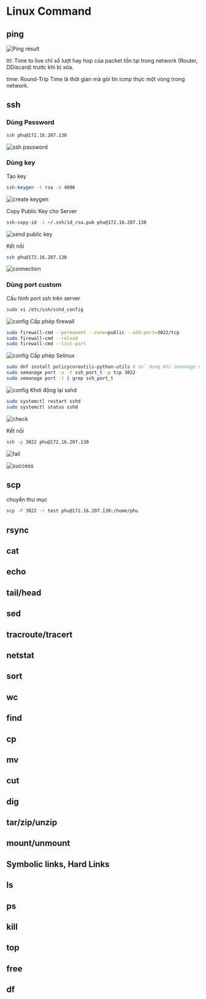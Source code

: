 # Linux Command

## ping

![Ping result](../Resource/LinuxComand/Ping/ping.png)

ttl: Time to live chỉ số lượt hay hop của packet tồn tại trong network (Router, DDiscard) trước khi bị xóa.

time: Round-Trip Time là thời gian mà gói tin icmp thực một vòng trong network.

## ssh

### Dùng Password

```bash
ssh phu@172.16.207.130
```
![ssh password](../Resource/LinuxComand/SSH/ssh_password.png)

### Dùng key

Tạo key

```bash
ssh-keygen -t rsa -b 4096
```
![create keygen](../Resource/LinuxComand/SSH/ssh_keygen.png)

Copy Public Key cho Server

```bash
ssh-copy-id -i ~/.ssh/id_rsa.pub phu@172.16.207.130
```
![send public key](../Resource/LinuxComand/SSH/ssh_copy_ID.png)

Kết nối

```bash
ssh phu@172.16.207.130
```
![connection](../Resource/LinuxComand/SSH/ssh_connect_with_key.png)

### Dùng port custom

Cấu hình port ssh trên server

```bash
sudo vi /etc/ssh/sshd_config
```
![config](../Resource/LinuxComand/SSH/config_ssh-port.png)
Cấp phép firewall

```bash
sudo firewall-cmd --permanent --zone=public --add-port=3022/tcp
sudo firewall-cmd --reload
sudo firewall-cmd --list-port
```
![config](../Resource/LinuxComand/SSH/config_firewall.png)
Cấp phép Selinux

```bash
sudo dnf install policycoreutils-python-utils # sử dung khi semanage not found
sudo semanage port -a -t ssh_port_t -p tcp 3022
sudo semanage port -l | grep ssh_port_t
```
![config](../Resource/LinuxComand/SSH/selinux_permission.png)
Khơi động lại sshd

```bash
sudo systemctl restart sshd
sudo systemctl status sshd
```
![check](../Resource/LinuxComand/SSH/Check_config.png)

Kết nối

```bash
ssh -p 3022 phu@172.16.207.130
```
![fail](../Resource/LinuxComand/SSH/SSH_Fail_connection.png)

![success](../Resource/LinuxComand/SSH/Result_ssh_port_custom.png)

## scp

chuyển thư mục
```bash
scp -P 3022 -r test phu@172.16.207.130:/home/phu
```

## rsync

## cat

## echo

## tail/head

## sed

## tracroute/tracert

## netstat

## sort

## wc

## find

## cp

## mv

## cut

## dig

## tar/zip/unzip

## mount/unmount

## Symbolic links, Hard Links

## ls

## ps

## kill

## top

## free

## df